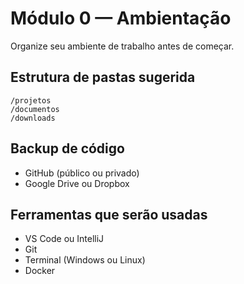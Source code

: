 # Módulo 0 — Ambientação

Organize seu ambiente de trabalho antes de começar.

## Estrutura de pastas sugerida
```
/projetos
/documentos
/downloads
```

## Backup de código
- GitHub (público ou privado)
- Google Drive ou Dropbox

## Ferramentas que serão usadas
- VS Code ou IntelliJ
- Git
- Terminal (Windows ou Linux)
- Docker
